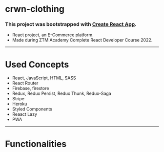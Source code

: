 # crwn-clothing
### This project was bootstrapped with [Create React App](https://github.com/facebook/create-react-app).
- React project, an E-Commerce platform.
- Made during ZTM Academy Complete React Developer Course 2022.
---
# Used Concepts
- React, JavaScript, HTML, SASS
- React Router
- Firebase, firestore
- Redux, Redux Persist, Redux Thunk, Redux-Saga
- Stripe
- Heroku
- Styled Components
- Reaact Lazy
- PWA
---
# Functionalities
